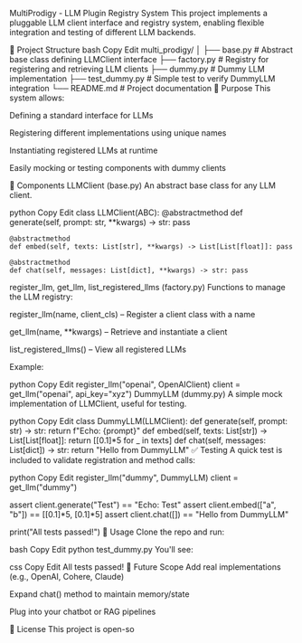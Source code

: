 MultiProdigy - LLM Plugin Registry System
This project implements a pluggable LLM client interface and registry system, enabling flexible integration and testing of different LLM backends.

📁 Project Structure
bash
Copy
Edit
multi_prodigy/
│
├── base.py           # Abstract base class defining LLMClient interface
├── factory.py        # Registry for registering and retrieving LLM clients
├── dummy.py          # Dummy LLM implementation
├── test_dummy.py     # Simple test to verify DummyLLM integration
└── README.md         # Project documentation
📌 Purpose
This system allows:

Defining a standard interface for LLMs

Registering different implementations using unique names

Instantiating registered LLMs at runtime

Easily mocking or testing components with dummy clients

🧩 Components
LLMClient (base.py)
An abstract base class for any LLM client.

python
Copy
Edit
class LLMClient(ABC):
    @abstractmethod
    def generate(self, prompt: str, **kwargs) -> str: pass

    @abstractmethod
    def embed(self, texts: List[str], **kwargs) -> List[List[float]]: pass

    @abstractmethod
    def chat(self, messages: List[dict], **kwargs) -> str: pass
register_llm, get_llm, list_registered_llms (factory.py)
Functions to manage the LLM registry:

register_llm(name, client_cls) – Register a client class with a name

get_llm(name, **kwargs) – Retrieve and instantiate a client

list_registered_llms() – View all registered LLMs

Example:

python
Copy
Edit
register_llm("openai", OpenAIClient)
client = get_llm("openai", api_key="xyz")
DummyLLM (dummy.py)
A simple mock implementation of LLMClient, useful for testing.

python
Copy
Edit
class DummyLLM(LLMClient):
    def generate(self, prompt: str) -> str:
        return f"Echo: {prompt}"
    def embed(self, texts: List[str]) -> List[List[float]]:
        return [[0.1]*5 for _ in texts]
    def chat(self, messages: List[dict]) -> str:
        return "Hello from DummyLLM"
✅ Testing
A quick test is included to validate registration and method calls:

python
Copy
Edit
register_llm("dummy", DummyLLM)
client = get_llm("dummy")

assert client.generate("Test") == "Echo: Test"
assert client.embed(["a", "b"]) == [[0.1]*5, [0.1]*5]
assert client.chat([]) == "Hello from DummyLLM"

print("All tests passed!")
🚀 Usage
Clone the repo and run:

bash
Copy
Edit
python test_dummy.py
You'll see:

css
Copy
Edit
All tests passed!
📌 Future Scope
Add real implementations (e.g., OpenAI, Cohere, Claude)

Expand chat() method to maintain memory/state

Plug into your chatbot or RAG pipelines

🧠 License
This project is open-so
